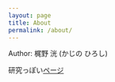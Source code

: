 ```yaml
---
layout: page
title: About
permalink: /about/
---
```


Author: 梶野 洸 (かじの ひろし)

研究っぽい[ページ](https://sites.google.com/site/hiroshikajino1989/)

